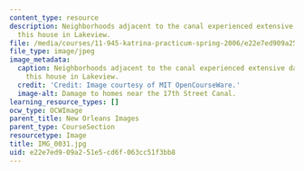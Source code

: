 ```yaml
---
content_type: resource
description: Neighborhoods adjacent to the canal experienced extensive damage, like
  this house in Lakeview.
file: /media/courses/11-945-katrina-practicum-spring-2006/e22e7ed909a251e5cd6f063cc51f3bb8_IMG_0031.jpg
file_type: image/jpeg
image_metadata:
  caption: Neighborhoods adjacent to the canal experienced extensive damage, like
    this house in Lakeview.
  credit: 'Credit: Image courtesy of MIT OpenCourseWare.'
  image-alt: Damage to homes near the 17th Street Canal.
learning_resource_types: []
ocw_type: OCWImage
parent_title: New Orleans Images
parent_type: CourseSection
resourcetype: Image
title: IMG_0031.jpg
uid: e22e7ed9-09a2-51e5-cd6f-063cc51f3bb8
---
```

